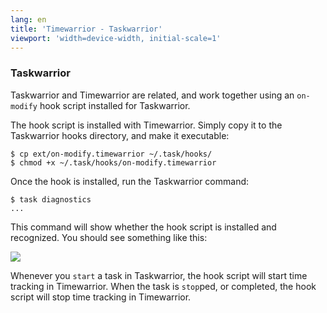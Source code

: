 ```yaml
---
lang: en
title: 'Timewarrior - Taskwarrior'
viewport: 'width=device-width, initial-scale=1'
---
```


### Taskwarrior

Taskwarrior and Timewarrior are related, and work together using an `on-modify` hook script installed for Taskwarrior.

The hook script is installed with Timewarrior.
Simply copy it to the Taskwarrior hooks directory, and make it executable:

    $ cp ext/on-modify.timewarrior ~/.task/hooks/
    $ chmod +x ~/.task/hooks/on-modify.timewarrior

Once the hook is installed, run the Taskwarrior command:

    $ task diagnostics
    ...

This command will show whether the hook script is installed and recognized.
You should see something like this:

![](/images/hook1.png)

Whenever you `start` a task in Taskwarrior, the hook script will start time tracking in Timewarrior.
When the task is `stop`ped, or completed, the hook script will stop time tracking in Timewarrior.
